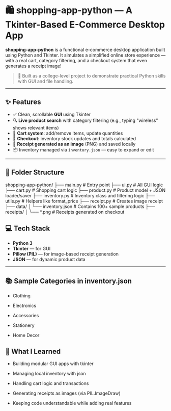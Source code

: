 # 🛍️ shopping-app-python — A Tkinter-Based E-Commerce Desktop App

**shopping-app-python** is a functional e-commerce desktop application built using Python and Tkinter. It simulates a simplified online store experience — with a real cart, category filtering, and a checkout system that even generates a receipt image!

> 🎯 Built as a college-level project to demonstrate practical Python skills with GUI and file handling.

---

## ✨ Features

- ✅ Clean, scrollable **GUI** using Tkinter
- 🔍 **Live product search** with category filtering (e.g., typing "wireless" shows relevant items)
- 🛒 **Cart system**: add/remove items, update quantities
- 💸 **Checkout**: inventory stock updates and totals calculated
- 🧾 **Receipt generated as an image** (PNG) and saved locally
- 📦 Inventory managed via `inventory.json` — easy to expand or edit

---

## 📁 Folder Structure

shopping-app-python/
├── main.py # Entry point
├── ui.py # All GUI logic
├── cart.py # Shopping cart logic
├── product.py # Product model + JSON loader/saver
├── inventory.py # Inventory class and filtering logic
├── utils.py # Helpers like format_price
├── receipt.py # Creates image receipt
├── data/
│ └── inventory.json # Contains 100+ sample products
├── receipts/
│ └── *.png # Receipts generated on checkout

## 💻 Tech Stack

- **Python 3**
- **Tkinter** — for GUI
- **Pillow (PIL)** — for image-based receipt generation
- **JSON** — for dynamic product data

---

## 📚 Sample Categories in inventory.json

- Clothing

- Electronics

- Accessories

- Stationery

- Home Decor

## 🧠 What I Learned

- Building modular GUI apps with tkinter

- Managing local inventory with json

- Handling cart logic and transactions

- Generating receipts as images (via PIL.ImageDraw)

- Keeping code understandable while adding real features
